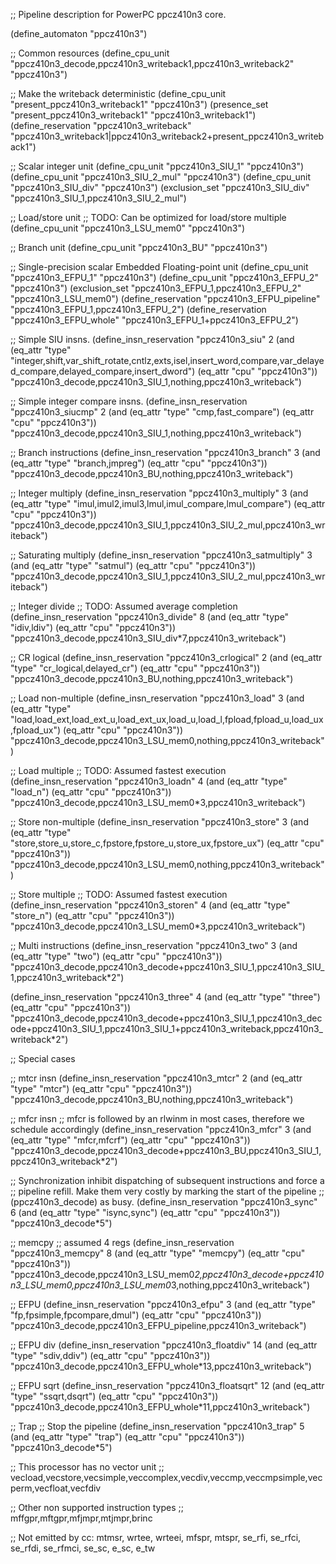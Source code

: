 ;; Pipeline description for PowerPC ppcz410n3 core.

(define_automaton "ppcz410n3")

;; Common resources
(define_cpu_unit "ppcz410n3_decode,ppcz410n3_writeback1,ppcz410n3_writeback2" "ppcz410n3")

;; Make the writeback deterministic
(define_cpu_unit "present_ppcz410n3_writeback1" "ppcz410n3")
(presence_set "present_ppcz410n3_writeback1" "ppcz410n3_writeback1")
(define_reservation "ppcz410n3_writeback" "ppcz410n3_writeback1|ppcz410n3_writeback2+present_ppcz410n3_writeback1")

;; Scalar integer unit
(define_cpu_unit "ppcz410n3_SIU_1" "ppcz410n3")
(define_cpu_unit "ppcz410n3_SIU_2_mul" "ppcz410n3")
(define_cpu_unit "ppcz410n3_SIU_div" "ppcz410n3")
(exclusion_set "ppcz410n3_SIU_div" "ppcz410n3_SIU_1,ppcz410n3_SIU_2_mul")

;; Load/store unit
;; TODO: Can be optimized for load/store multiple
(define_cpu_unit "ppcz410n3_LSU_mem0" "ppcz410n3")

;; Branch unit
(define_cpu_unit "ppcz410n3_BU" "ppcz410n3")

;; Single-precision scalar Embedded Floating-point unit
(define_cpu_unit "ppcz410n3_EFPU_1" "ppcz410n3")
(define_cpu_unit "ppcz410n3_EFPU_2" "ppcz410n3")
(exclusion_set "ppcz410n3_EFPU_1,ppcz410n3_EFPU_2" "ppcz410n3_LSU_mem0")
(define_reservation "ppcz410n3_EFPU_pipeline" "ppcz410n3_EFPU_1,ppcz410n3_EFPU_2")
(define_reservation "ppcz410n3_EFPU_whole" "ppcz410n3_EFPU_1+ppcz410n3_EFPU_2")


;; Simple SIU insns.
(define_insn_reservation "ppcz410n3_siu" 2
  (and (eq_attr "type" "integer,shift,var_shift_rotate,cntlz,exts,isel,insert_word,compare,var_delayed_compare,delayed_compare,insert_dword")
       (eq_attr "cpu" "ppcz410n3"))
  "ppcz410n3_decode,ppcz410n3_SIU_1,nothing,ppcz410n3_writeback")

;; Simple integer compare insns.
(define_insn_reservation "ppcz410n3_siucmp" 2
  (and (eq_attr "type" "cmp,fast_compare")
       (eq_attr "cpu" "ppcz410n3"))
  "ppcz410n3_decode,ppcz410n3_SIU_1,nothing,ppcz410n3_writeback")

;; Branch instructions
(define_insn_reservation "ppcz410n3_branch" 3
  (and (eq_attr "type" "branch,jmpreg")
       (eq_attr "cpu" "ppcz410n3"))
  "ppcz410n3_decode,ppcz410n3_BU,nothing,ppcz410n3_writeback")

;; Integer multiply
(define_insn_reservation "ppcz410n3_multiply" 3
  (and (eq_attr "type" "imul,imul2,imul3,lmul,imul_compare,lmul_compare")
       (eq_attr "cpu" "ppcz410n3"))
  "ppcz410n3_decode,ppcz410n3_SIU_1,ppcz410n3_SIU_2_mul,ppcz410n3_writeback")

;; Saturating multiply
(define_insn_reservation "ppcz410n3_satmultiply" 3
  (and (eq_attr "type" "satmul")
       (eq_attr "cpu" "ppcz410n3"))
  "ppcz410n3_decode,ppcz410n3_SIU_1,ppcz410n3_SIU_2_mul,ppcz410n3_writeback")

;; Integer divide
;; TODO: Assumed average completion
(define_insn_reservation "ppcz410n3_divide" 8
  (and (eq_attr "type" "idiv,ldiv")
       (eq_attr "cpu" "ppcz410n3"))
  "ppcz410n3_decode,ppcz410n3_SIU_div*7,ppcz410n3_writeback")

;; CR logical
(define_insn_reservation "ppcz410n3_crlogical" 2
  (and (eq_attr "type" "cr_logical,delayed_cr")
       (eq_attr "cpu" "ppcz410n3"))
  "ppcz410n3_decode,ppcz410n3_BU,nothing,ppcz410n3_writeback")

;; Load non-multiple
(define_insn_reservation "ppcz410n3_load" 3
  (and (eq_attr "type" "load,load_ext,load_ext_u,load_ext_ux,load_u,load_l,fpload,fpload_u,load_ux,fpload_ux")
       (eq_attr "cpu" "ppcz410n3"))
  "ppcz410n3_decode,ppcz410n3_LSU_mem0,nothing,ppcz410n3_writeback")

;; Load multiple
;; TODO: Assumed fastest execution
(define_insn_reservation "ppcz410n3_loadn" 4
  (and (eq_attr "type" "load_n")
       (eq_attr "cpu" "ppcz410n3"))
  "ppcz410n3_decode,ppcz410n3_LSU_mem0*3,ppcz410n3_writeback")

;; Store non-multiple
(define_insn_reservation "ppcz410n3_store" 3
  (and (eq_attr "type" "store,store_u,store_c,fpstore,fpstore_u,store_ux,fpstore_ux")
       (eq_attr "cpu" "ppcz410n3"))
  "ppcz410n3_decode,ppcz410n3_LSU_mem0,nothing,ppcz410n3_writeback")

;; Store multiple
;; TODO: Assumed fastest execution
(define_insn_reservation "ppcz410n3_storen" 4
  (and (eq_attr "type" "store_n")
       (eq_attr "cpu" "ppcz410n3"))
  "ppcz410n3_decode,ppcz410n3_LSU_mem0*3,ppcz410n3_writeback")

;; Multi instructions
(define_insn_reservation "ppcz410n3_two" 3
  (and (eq_attr "type" "two")
       (eq_attr "cpu" "ppcz410n3"))
  "ppcz410n3_decode,ppcz410n3_decode+ppcz410n3_SIU_1,ppcz410n3_SIU_1,ppcz410n3_writeback*2")

(define_insn_reservation "ppcz410n3_three" 4
  (and (eq_attr "type" "three")
       (eq_attr "cpu" "ppcz410n3"))
  "ppcz410n3_decode,ppcz410n3_decode+ppcz410n3_SIU_1,ppcz410n3_decode+ppcz410n3_SIU_1,ppcz410n3_SIU_1+ppcz410n3_writeback,ppcz410n3_writeback*2")

;; Special cases

;; mtcr insn
(define_insn_reservation "ppcz410n3_mtcr" 2
  (and (eq_attr "type" "mtcr")
       (eq_attr "cpu" "ppcz410n3"))
  "ppcz410n3_decode,ppcz410n3_BU,nothing,ppcz410n3_writeback")

;; mfcr insn
;; mfcr is followed by an rlwinm in most cases, therefore we schedule accordingly
(define_insn_reservation "ppcz410n3_mfcr" 3
  (and (eq_attr "type" "mfcr,mfcrf")
       (eq_attr "cpu" "ppcz410n3"))
  "ppcz410n3_decode,ppcz410n3_decode+ppcz410n3_BU,ppcz410n3_SIU_1,ppcz410n3_writeback*2")

;; Synchronization inhibit dispatching of subsequent instructions and force a
;; pipeline refill. Make them very costly by marking the start of the pipeline
;; (ppcz410n3_decode) as busy.
(define_insn_reservation "ppcz410n3_sync" 6
  (and (eq_attr "type" "isync,sync")
       (eq_attr "cpu" "ppcz410n3"))
  "ppcz410n3_decode*5")

;; memcpy
;; assumed 4 regs
(define_insn_reservation "ppcz410n3_memcpy" 8
  (and (eq_attr "type" "memcpy")
       (eq_attr "cpu" "ppcz410n3"))
  "ppcz410n3_decode,ppcz410n3_LSU_mem0*2,ppcz410n3_decode+ppcz410n3_LSU_mem0,ppcz410n3_LSU_mem0*3,nothing,ppcz410n3_writeback")

;; EFPU
(define_insn_reservation "ppcz410n3_efpu" 3
  (and (eq_attr "type" "fp,fpsimple,fpcompare,dmul")
       (eq_attr "cpu" "ppcz410n3"))
  "ppcz410n3_decode,ppcz410n3_EFPU_pipeline,ppcz410n3_writeback")

;; EFPU div
(define_insn_reservation "ppcz410n3_floatdiv" 14
  (and (eq_attr "type" "sdiv,ddiv")
       (eq_attr "cpu" "ppcz410n3"))
  "ppcz410n3_decode,ppcz410n3_EFPU_whole*13,ppcz410n3_writeback")

;; EFPU sqrt
(define_insn_reservation "ppcz410n3_floatsqrt" 12
  (and (eq_attr "type" "ssqrt,dsqrt")
       (eq_attr "cpu" "ppcz410n3"))
  "ppcz410n3_decode,ppcz410n3_EFPU_whole*11,ppcz410n3_writeback")

;; Trap
;; Stop the pipeline
(define_insn_reservation "ppcz410n3_trap" 5
  (and (eq_attr "type" "trap")
       (eq_attr "cpu" "ppcz410n3"))
  "ppcz410n3_decode*5")

;; This processor has no vector unit
;; vecload,vecstore,vecsimple,veccomplex,vecdiv,veccmp,veccmpsimple,vecperm,vecfloat,vecfdiv

;; Other non supported instruction types
;; mffgpr,mftgpr,mfjmpr,mtjmpr,brinc

;; Not emitted by cc: mtmsr, wrtee, wrteei, mfspr, mtspr, se_rfi, se_rfci, se_rfdi, se_rfmci, se_sc, e_sc, e_tw
